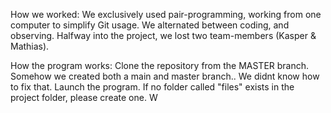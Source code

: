 
How we worked:
We exclusively used pair-programming, working from one computer to simplify Git usage. We alternated between coding, and observing.
Halfway into the project, we lost two team-members (Kasper & Mathias).

How the program works:
Clone the repository from the MASTER branch. Somehow we created both a main and master branch.. We didnt know how to fix that.
Launch the program. If no folder called "files" exists in the project folder, please create one. W
